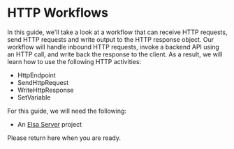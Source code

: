 # HTTP Workflows

In this guide, we'll take a look at a workflow that can receive HTTP requests, send HTTP requests and write output to the HTTP response object. Our workflow will handle inbound HTTP requests, invoke a backend API using an HTTP call, and write back the response to the client. As a result, we will learn how to use the following HTTP activities:

* HttpEndpoint
* SendHttpRequest
* WriteHttpResponse
* SetVariable

For this guide, we will need the following:

* An [Elsa Server](https://elsa-workflows.github.io/elsa-documentation/elsa-server.html?section=Programmatic) project

Please return here when you are ready.
